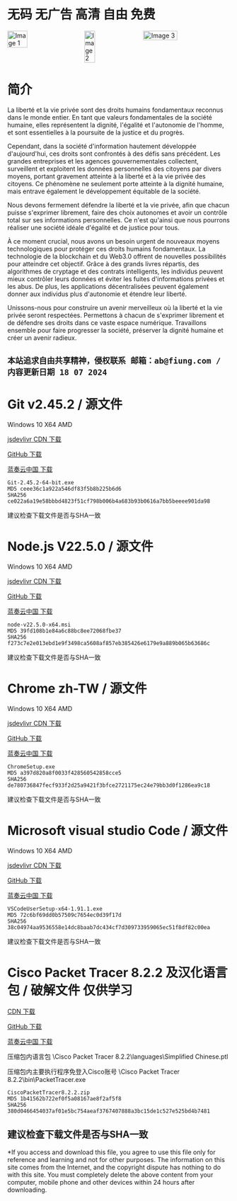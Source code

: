 # 无码 无广告 高清 自由 免费
<div style="display: flex; justify-content: space-between;">
  <img src="https://apex.tf/today/1.jpg" alt="Image 1" style="width: 30%; height: auto;">
  <img src="https://apex.tf/today/2.jpg" alt="Image 2" style="width: 22%; height: auto;">
  <img src="https://apex.tf/today/3.jpg" alt="Image 3" style="width: 39%; height: auto;">
</div>

# 简介

La liberté et la vie privée sont des droits humains fondamentaux reconnus dans le monde entier. En tant que valeurs fondamentales de la société humaine, elles représentent la dignité, l'égalité et l'autonomie de l'homme, et sont essentielles à la poursuite de la justice et du progrès.

Cependant, dans la société d'information hautement développée d'aujourd'hui, ces droits sont confrontés à des défis sans précédent. Les grandes entreprises et les agences gouvernementales collectent, surveillent et exploitent les données personnelles des citoyens par divers moyens, portant gravement atteinte à la liberté et à la vie privée des citoyens. Ce phénomène ne seulement porte atteinte à la dignité humaine, mais entrave également le développement équitable de la société.

Nous devons fermement défendre la liberté et la vie privée, afin que chacun puisse s'exprimer librement, faire des choix autonomes et avoir un contrôle total sur ses informations personnelles. Ce n'est qu'ainsi que nous pourrons réaliser une société idéale d'égalité et de justice pour tous.

À ce moment crucial, nous avons un besoin urgent de nouveaux moyens technologiques pour protéger ces droits humains fondamentaux. La technologie de la blockchain et du Web3.0 offrent de nouvelles possibilités pour atteindre cet objectif. Grâce à des grands livres répartis, des algorithmes de cryptage et des contrats intelligents, les individus peuvent mieux contrôler leurs données et éviter les fuites d'informations privées et les abus. De plus, les applications décentralisées peuvent également donner aux individus plus d'autonomie et étendre leur liberté.

Unissons-nous pour construire un avenir merveilleux où la liberté et la vie privée seront respectées. Permettons à chacun de s'exprimer librement et de défendre ses droits dans ce vaste espace numérique. Travaillons ensemble pour faire progresser la société, préserver la dignité humaine et créer un avenir radieux.

## ```本站追求自由共享精神，侵权联系 邮箱：ab@fiung.com / 内容更新日期 18 07 2024```

# Git v2.45.2 / 源文件

Windows 10 X64 AMD

[jsdevlivr CDN 下载](https://apex.tf/nodown) 

[GitHub 下载](https://github.com/eutp/apex/releases/tag/master) 

[蓝奏云中国 下载](https://apex.tf/nodown)


```
Git-2.45.2-64-bit.exe
MD5 ceee36c1a922a546df83f5b8b225b6d6
SHA256 ce022a6a19e58bbbd4823f51cf798b006b4a683b93b0616a7bb5beeee901da98

```
建议检查下载文件是否与SHA一致







# Node.js V22.5.0 / 源文件
Windows 10 X64 AMD

[jsdevlivr CDN 下载](https://apex.tf/nodown) 

[GitHub 下载](https://github.com/eutp/apex/releases/tag/master) 

[蓝奏云中国 下载](https://apex.tf/nodown)

```
node-v22.5.0-x64.msi
MD5 39fd108b1e84a6c88bc8ee72068fbe37
SHA256 f273c7e2e013ebd1e9f3498ca5608af857eb385426e6179e9a889b065b63686c

```
建议检查下载文件是否与SHA一致






# Chrome zh-TW / 源文件
Windows 10 X64 AMD


[jsdevlivr CDN 下载](https://apex.tf/nodown) 

[GitHub 下载](https://github.com/eutp/apex/releases/tag/master) 

[蓝奏云中国 下载](https://apex.tf/nodown)


```
ChromeSetup.exe
MD5 a397d820a8f0033f428560542858cce5
SHA256 de780736847fecf933f2d25a9421f3bfce2721175ec24e79bb3d0f1286ea9c18
```

建议检查下载文件是否与SHA一致








# Microsoft visual studio Code / 源文件
Windows 10 X64 AMD

[jsdevlivr CDN 下载](https://apex.tf/nodown) 

[GitHub 下载](https://github.com/eutp/apex/releases/tag/master) 

[蓝奏云中国 下载](https://apex.tf/nodown)

```
VSCodeUserSetup-x64-1.91.1.exe
MD5 72c6bf69dd0b57509c7654ec0d39f17d
SHA256 38c04974aa9536558e14dc8baab7dc434cf7d309733959065ec51f8df82c00ea
```

建议检查下载文件是否与SHA一致



# Cisco Packet Tracer 8.2.2 及汉化语言包 / 破解文件 仅供学习

[CDN 下载](https://apex.tf/cc-cdnhelp) 

[GitHub 下载](https://github.com/eutp/apex/releases/tag/master) 

[蓝奏云中国 下载](https://apex.tf/nodown)

压缩包内语言包  \Cisco Packet Tracer 8.2.2\languages\Simplified Chinese.ptl

压缩包内主要执行程序免登入Cisco账号  \Cisco Packet Tracer 8.2.2\bin\PacketTracer.exe

```
CiscoPacketTracer8.2.2.zip
MD5 1b41562b722ef0f5a08167ae8f2af5f8
SHA256 380d0466454037af01e5bc754aeaf3767407888a3bc15de1c527e525bd4b7481
```

建议检查下载文件是否与SHA一致
------
*If you access and download this file, you agree to use this file only for reference and learning and not for other purposes. The information on this site comes from the Internet, and the copyright dispute has nothing to do with this site. You must completely delete the above content from your computer, mobile phone and other devices within 24 hours after downloading.
